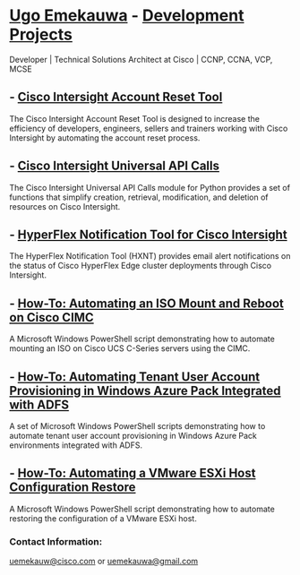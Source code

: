 # [Ugo Emekauwa](https://www.linkedin.com/in/uemekauwa) - [Development Projects](https://github.com/ugo-emekauwa)
Developer | Technical Solutions Architect at Cisco | CCNP, CCNA, VCP, MCSE

## - [Cisco Intersight Account Reset Tool](https://ugo-emekauwa.github.io/intersight-account-reset-tool/)
The Cisco Intersight Account Reset Tool is designed to increase the efficiency of developers, engineers, sellers and trainers working with Cisco Intersight by automating the account reset process.

## - [Cisco Intersight Universal API Calls](https://ugo-emekauwa.github.io/intersight-universal-api-calls/)
The Cisco Intersight Universal API Calls module for Python provides a set of functions that simplify creation, retrieval, modification, and deletion of resources on Cisco Intersight.

## - [HyperFlex Notification Tool for Cisco Intersight](https://ugo-emekauwa.github.io/hyperflex-notification-tool/)
The HyperFlex Notification Tool (HXNT) provides email alert notifications on the status of Cisco HyperFlex Edge cluster deployments through Cisco Intersight.

## - [How-To: Automating an ISO Mount and Reboot on Cisco CIMC](https://ugo-emekauwa.github.io/cisco-cimc-iso-mount/)
A Microsoft Windows PowerShell script demonstrating how to automate mounting an ISO on Cisco UCS C-Series servers using the CIMC.

## - [How-To: Automating Tenant User Account Provisioning in Windows Azure Pack Integrated with ADFS](https://ugo-emekauwa.github.io/wap-adfs-tenant-provisioning/)
A set of Microsoft Windows PowerShell scripts demonstrating how to automate tenant user account provisioning in Windows Azure Pack environments integrated with ADFS.

## - [How-To: Automating a VMware ESXi Host Configuration Restore](https://ugo-emekauwa.github.io/vmware-esxi-host-restore/)
A Microsoft Windows PowerShell script demonstrating how to automate restoring the configuration of a VMware ESXi host.

### Contact Information:
uemekauw@cisco.com or uemekauwa@gmail.com
